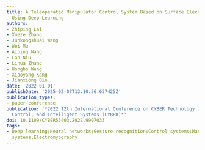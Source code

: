 ```yaml
---
title: A Teleoperated Manipulator Control System Based on Surface Electromyography
  Using Deep Learning
authors:
- Zhiping Lai
- Xueze Zhang
- Junkongshuai Wang
- Wei Mu
- Aiping Wang
- Lan Niu
- Lihua Zhang
- Hongbo Wang
- Xiaoyang Kang
- Jianxiong Bin
date: '2022-01-01'
publishDate: '2025-02-07T13:10:56.657425Z'
publication_types:
- paper-conference
publication: '*2022 12th International Conference on CYBER Technology in Automation,
  Control, and Intelligent Systems (CYBER)*'
doi: 10.1109/CYBER55403.2022.9907033
tags:
- Deep learning;Neural networks;Gesture recognition;Control systems;Manipulators;Real-time
  systems;Electromyography
---
```

